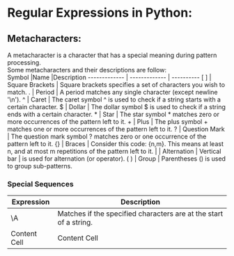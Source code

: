 # Regular Expressions in Python: #
## Metacharacters: ##
A metacharacter is a character that has a special meaning during pattern processing.</br>
Some metacharacters and their descriptions are follow:</br>
Symbol        |Name           |Description
------------- | ------------- | ----------
  [ ]          | Square Brackets  | Square brackets specifies a set of characters you wish to match.
  .            | Period  | A period matches any single character (except newline '\n').
  ^  | Caret  | The caret symbol ^ is used to check if a string starts with a certain character.
  $  | Dollar  | The dollar symbol $ is used to check if a string ends with a certain character.
  \*  | Star  | The star symbol * matches zero or more occurrences of the pattern left to it.
  \+  | Plus    | The plus symbol + matches one or more occurrences of the pattern left to it.
  ?  | Question Mark  | The question mark symbol ? matches zero or one occurrence of the pattern left to it.
  {}  | Braces  | Consider this code: {n,m}. This means at least n, and at most m repetitions of the pattern left to it.
  \|  | Alternation  | Vertical bar \| is used for alternation (or operator).
  ( )  | Group  | Parentheses () is used to group sub-patterns.
  ### Special Sequences ###
  Expression  | Description
------------- | -------------
\A  | Matches if the specified characters are at the start of a string.
Content Cell  | Content Cell
